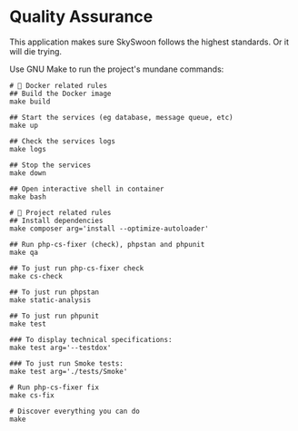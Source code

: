 # Quality Assurance

This application makes sure SkySwoon follows the highest standards.
Or it will die trying.

Use GNU Make to run the project's mundane commands:

```console
# 🐳 Docker related rules
## Build the Docker image
make build

## Start the services (eg database, message queue, etc)
make up

## Check the services logs
make logs

## Stop the services
make down

## Open interactive shell in container
make bash

# 🐘 Project related rules
## Install dependencies
make composer arg='install --optimize-autoloader'

## Run php-cs-fixer (check), phpstan and phpunit
make qa

## To just run php-cs-fixer check
make cs-check

## To just run phpstan
make static-analysis

## To just run phpunit
make test

### To display technical specifications:
make test arg='--testdox'

### To just run Smoke tests:
make test arg='./tests/Smoke'

# Run php-cs-fixer fix
make cs-fix

# Discover everything you can do
make
```
